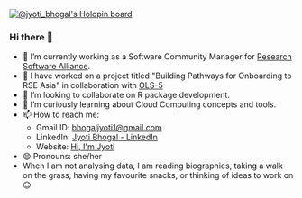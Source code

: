 [![@jyoti_bhogal's Holopin board](https://holopin.me/jyoti_bhogal)](https://holopin.io/@jyoti_bhogal)

### Hi there 👋

<!--
**jyoti-bhogal/jyoti-bhogal** is a ✨ _special_ ✨ repository because its `README.md` (this file) appears on your GitHub profile.

Here are some ideas to get you started:

- 🔭 I’m currently working on ...
- 🌱 I’m currently learning ...
- 👯 I’m looking to collaborate on ...
- 🤔 I’m looking for help with ...
- 💬 Ask me about ...
- 📫 How to reach me: 
- 😄 Pronouns: ...
- ⚡ Fun fact: ...
-->
-  🔭 I’m currently working as a Software Community Manager for [Research Software Alliance](https://www.researchsoft.org/).
-  🔭 I have worked on a project titled "Building Pathways for Onboarding to RSE Asia" in collaboration with [OLS-5](https://openlifesci.org/ols-5/projects-participants/)
- 👯 I’m looking to collaborate on R package development.
- 🌱 I’m curiously learning about Cloud Computing concepts and tools.
- 📫 How to reach me: 
    - Gmail ID: bhogaljyoti1@gmail.com
    - LinkedIn: [Jyoti Bhogal - LinkedIn](https://www.linkedin.com/in/jyoti-bhogal/)
    - Website: [Hi, I'm Jyoti](https://jyoti-bhogal.github.io/about-me/)
- 😄 Pronouns: she/her
- When I am not analysing data, I am reading biographies, taking a walk on the grass, having my favourite snacks, or thinking of ideas to work on 😊
